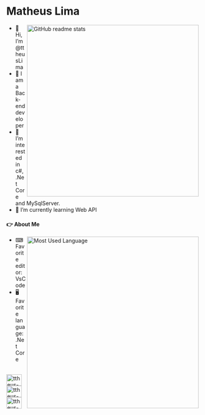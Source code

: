 # Matheus Lima 

<img src="https://github-readme-stats.vercel.app/api?username=ttheusLima&theme=dark&show_icons=true&include_all_commits=true&hide_border=true&hide=issues&custom_title=Matheus&nbsp;Lima's&nbsp;GitHub&nbsp;Stats&title&private=true" alt="GitHub readme stats" width=450px align=right>


- 👋 Hi, I’m @ttheusLima
- 🌱 I am a Back-end developer
- 👀 I’m interested in c#, .Net Core and MySqlServer.
- 🌱 I’m currently learning Web API

#### 👉 About Me

<img src="https://github-readme-stats.vercel.app/api/top-langs/?username=ttheusLima&layout=compact&langs_count=7&theme=dark&border=true&hide=issues" alt="Most Used Language" width=450px align=right>

- ⌨ Favorite editor: VsCode
- 🖥 Favorite language: .Net Core


<div style="display: inline_block"><br>
  <img align="center" alt="ttheus-C#" height="30" width="40" src="https://cdn.jsdelivr.net/gh/devicons/devicon/icons/csharp/csharp-original.svg" />
  <img align="center" alt="ttheus-.NET Core" height="30" width="40" src="https://cdn.jsdelivr.net/gh/devicons/devicon/icons/dotnetcore/dotnetcore-original.svg" />
  <img align="center" alt="ttheus-MySQL" height="30" width="40" src="https://cdn.jsdelivr.net/gh/devicons/devicon/icons/mysql/mysql-original.svg" />
  

<!---
ttheusLima/ttheusLima is a ✨ special ✨ repository because its `README.md` (this file) appears on your GitHub profile.
You can click the Preview link to take a look at your changes.
--->

